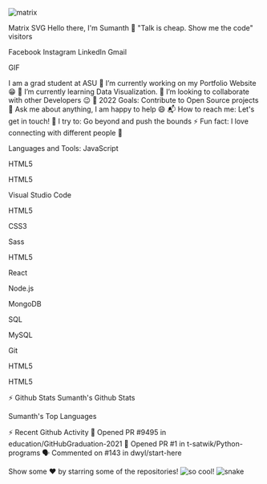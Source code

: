 ![matrix](https://user-images.githubusercontent.com/92674627/195725263-a4a6a7a8-2367-4db9-93ed-fa46f785b12e.svg)

Matrix SVG
Hello there, I'm Sumanth 👋
"Talk is cheap. Show me the code"
visitors


Facebook  Instagram  LinkedIn  Gmail 


GIF

I am a grad student at ASU
🔭 I’m currently working on my Portfolio Website 😁
🌱 I’m currently learning Data Visualization.
👯 I’m looking to collaborate with other Developers 😉
🥅 2022 Goals: Contribute to Open Source projects
💬 Ask me about anything, I am happy to help 😄
📬 How to reach me: Let's get in touch!
🧗 I try to: Go beyond and push the bounds
⚡ Fun fact: I love connecting with different people 🙌

Languages and Tools:
JavaScript

HTML5

HTML5

Visual Studio Code

HTML5

CSS3

Sass

HTML5

React

Node.js

MongoDB

SQL

MySQL

Git

HTML5

HTML5





⚡ Github Stats
Sumanth's Github Stats

Sumanth's Top Languages

⚡ Recent Github Activity
💪 Opened PR #9495 in education/GitHubGraduation-2021
💪 Opened PR #1 in t-satwik/Python-programs
🗣 Commented on #143 in dwyl/start-here

Show some  ❤️  by starring some of the repositories!
![ so cool!](https://github.com/punitkmryh/punitkmryh/blob/master/wave.svg )
![snake](https://user-images.githubusercontent.com/92674627/195725159-4a68131a-195d-4762-ac38-b2336939d2bd.svg)

